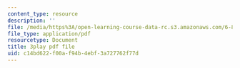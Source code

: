 ```yaml
---
content_type: resource
description: ''
file: /media/https%3A/open-learning-course-data-rc.s3.amazonaws.com/6-849-geometric-folding-algorithms-linkages-origami-polyhedra-fall-2012/c14bd622f00af94b4ebf3a727762f77d_3jZqCHtWV6o.pdf
file_type: application/pdf
resourcetype: Document
title: 3play pdf file
uid: c14bd622-f00a-f94b-4ebf-3a727762f77d
---
```

